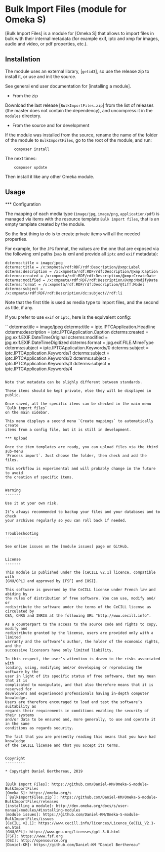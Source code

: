 Bulk Import Files (module for Omeka S)
======================================

[Bulk Import Files] is a module for [Omeka S] that allows to import files in
bulk with their internal metadata (for example exif, iptc and xmp for images,
audio and video, or pdf properties, etc.).


Installation
------------

The module uses an external library, [`getid3`], so use the release zip to
install it, or use and init the source.

See general end user documentation for [installing a module].

* From the zip

Download the last release [`BulkImportFiles.zip`] from the list of releases (the
master does not contain the dependency), and uncompress it in the `modules`
directory.

* From the source and for development

If the module was installed from the source, rename the name of the folder of
the module to `BulkImportFiles`, go to the root of the module, and run:

```
    composer install
```

The next times:

```
    composer update
```

Then install it like any other Omeka module.


Usage
-----

*** Configuration

The mapping of each media type (`image/jpg`, `image/png`, `application/pdf`) is
managed via items with the resource template `Bulk import files`, that is an
empty template created by the module.

So the first thing to do is to create private items will all the needed
properties.

For example, for the `JPG` format, the values are the one that are exposed via
the following xml paths (`xmp` is xml and provide all `iptc` and `exif` metadata):

```
dcterms:title = image/jpeg
dcterms:title = /x:xmpmeta/rdf:RDF/rdf:Description/@xmp:Label
dcterms:description = /x:xmpmeta/rdf:RDF/rdf:Description/@xmp:Caption
dcterms:created = /x:xmpmeta/rdf:RDF/rdf:Description/@xmp:CreateDate
dcterms:modified = /x:xmpmeta/rdf:RDF/rdf:Description/@xmp:ModifyDate
dcterms:format = /x:xmpmeta/rdf:RDF/rdf:Description/@tiff:Model
dcterms:subject = /x:xmpmeta/rdf:RDF/rdf:Description/dc:subject//rdf:li
```

Note that the first title is used as media type to import files, and the second
as title, if any.

If you prefer to use `exif` or `iptc`, here is the equivalent config:

``
dcterms:title = image/jpeg
dcterms:title = iptc.IPTCApplication.Headline
dcterms:description = iptc.IPTCApplication.Caption
dcterms:created = jpg.exif.EXIF.DateTimeOriginal
dcterms:modified = jpg.exif.EXIF.DateTimeDigitized
dcterms:format = jpg.exif.FILE.MimeType
dcterms:subject = iptc.IPTCApplication.Keywords/0
dcterms:subject = iptc.IPTCApplication.Keywords/1
dcterms:subject = iptc.IPTCApplication.Keywords/2
dcterms:subject = iptc.IPTCApplication.Keywords/3
dcterms:subject = iptc.IPTCApplication.Keywords/4
```

Note that metadata can be slighly different between standards.

These items should be kept private, else they will be displayed in public.

Once saved, all the specific items can be checked in the main menu `Bulk import files`
on the main sidebar.

This menu displays a second menu `Create mappings` to automatically create
items from a config file, but it is still in development.

*** Upload

Once the item templates are ready, you can upload files via the third sub-menu
`Process import`. Just choose the folder, then check and add the files.

This workflow is experimental and will probably change in the future to avoid
the creation of specific items.


Warning
-------

Use it at your own risk.

It’s always recommended to backup your files and your databases and to check
your archives regularly so you can roll back if needed.


Troubleshooting
---------------

See online issues on the [module issues] page on GitHub.


License
-------

This module is published under the [CeCILL v2.1] licence, compatible with
[GNU/GPL] and approved by [FSF] and [OSI].

This software is governed by the CeCILL license under French law and abiding by
the rules of distribution of free software. You can use, modify and/ or
redistribute the software under the terms of the CeCILL license as circulated by
CEA, CNRS and INRIA at the following URL "http://www.cecill.info".

As a counterpart to the access to the source code and rights to copy, modify and
redistribute granted by the license, users are provided only with a limited
warranty and the software’s author, the holder of the economic rights, and the
successive licensors have only limited liability.

In this respect, the user’s attention is drawn to the risks associated with
loading, using, modifying and/or developing or reproducing the software by the
user in light of its specific status of free software, that may mean that it is
complicated to manipulate, and that also therefore means that it is reserved for
developers and experienced professionals having in-depth computer knowledge.
Users are therefore encouraged to load and test the software’s suitability as
regards their requirements in conditions enabling the security of their systems
and/or data to be ensured and, more generally, to use and operate it in the same
conditions as regards security.

The fact that you are presently reading this means that you have had knowledge
of the CeCILL license and that you accept its terms.


Copyright
---------

* Copyright Daniel Berthereau, 2019


[Bulk Import Files]: https://github.com/Daniel-KM/Omeka-S-module-BulkImportFiles
[Omeka S]: https://omeka.org/s
[`BulkImportFiles.zip`]: https://github.com/Daniel-KM/Omeka-S-module-BulkImportFiles/releases
[installing a module]: http://dev.omeka.org/docs/s/user-manual/modules/#installing-modules
[module issues]: https://github.com/Daniel-KM/Omeka-S-module-BulkImportFiles/issues
[CeCILL v2.1]: https://www.cecill.info/licences/Licence_CeCILL_V2.1-en.html
[GNU/GPL]: https://www.gnu.org/licenses/gpl-3.0.html
[FSF]: https://www.fsf.org
[OSI]: http://opensource.org
[Daniel-KM]: https://github.com/Daniel-KM "Daniel Berthereau"
